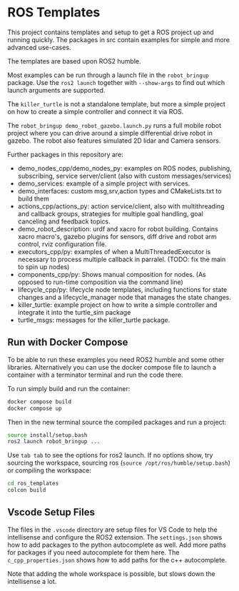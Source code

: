 # ROS Templates

This project contains templates and setup to get a ROS project up and running quickly.
The packages in src contain examples for simple and more advanced use-cases.

The templates are based upon ROS2 humble.

Most examples can be run through a launch file in the `robot_bringup` package.
Use the `ros2 launch` together with `--show-args` to find out which launch
arguments are supported.

The `killer_turtle` is not a standalone template, but more a simple project on how
to create a simple controller and connect it via ROS.

The `robot_bringup demo_robot_gazebo.launch.py` runs a full mobile robot project
where you can drive around a simple differential drive robot in gazebo. The robot
also features simulated 2D lidar and Camera sensors.

Further packages in this repository are:

- demo_nodes_cpp/demo_nodes_py: examples on ROS nodes, publishing, subscribing,
service server/client (also with custom messages/services)
- demo_services: example of a simple project with services.
- demo_interfaces: custom msg,srv,action types and CMakeLists.txt to build them
- actions_cpp/actions_py: action service/client, also with multithreading and callback groups,
strategies for multiple goal handling, goal canceling and feedback topics.
- demo_robot_description: urdf and xacro for robot building. Contains xacro macro's,
gazebo plugins for sensors, diff drive and robot arm control, rviz configuration file.
- executors_cpp/py: examples of when a MultiThreadedExecutor is necessary to process multiple
callback in parralel. (TODO: fix the main to spin up nodes)
- components_cpp/py: Shows manual composition for nodes. (As opposed to run-time composition
via the command line)
- lifecycle_cpp/py: lifecycle node templates, including functions for state changes and
a lifecycle_manager node that manages the state changes.
- killer_turtle: example project on how to write a simple controller and integrate it into
the turtle_sim package
- turtle_msgs: messages for the killer_turtle package.

## Run with Docker Compose

To be able to run these examples you need ROS2 humble and some other libraries.
Alternatively you can use the docker compose file to launch a container with
a terminator terminal and run the code there.

To run simply build and run the container:


```bash
docker compose build
docker compose up

```

Then in the new terminal source the compiled packages and run a project:

```bash
source install/setup.bash
ros2 launch robot_bringup ...
```

Use `tab tab` to see the options for ros2 launch.
If no options show, try sourcing the workspace, sourcing ros (`source /opt/ros/humble/setup.bash`)
or compiling the workspace:

```bash
cd ros_templates
colcon build
```

## Vscode Setup Files

The files in the `.vscode` directory are setup files for VS Code to help the intellisense
and configure the ROS2 extension.
The `settings.json` shows how to add packages to the python autocomplete as well. Add more
paths for packages if you need autocomplete for them here.
The `c_cpp_properties.json` shows how to add paths for the c++ autocomplete. 

Note that adding the whole workspace is possible, but slows down the intellisense a lot.
